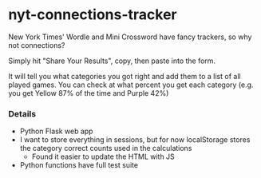 # nyt-connections-tracker

New York Times' Wordle and Mini Crossword have fancy trackers, so why not connections?

Simply hit "Share Your Results", copy, then paste into the form.

It will tell you what categories you got right and add them to a list of all played games. You can check at what percent you get each category (e.g. you get Yellow 87% of the time and Purple 42%)

### Details
- Python Flask web app
- I want to store everything in sessions, but for now localStorage stores the category correct counts used in the calculations
   - Found it easier to update the HTML with JS
- Python functions have full test suite

